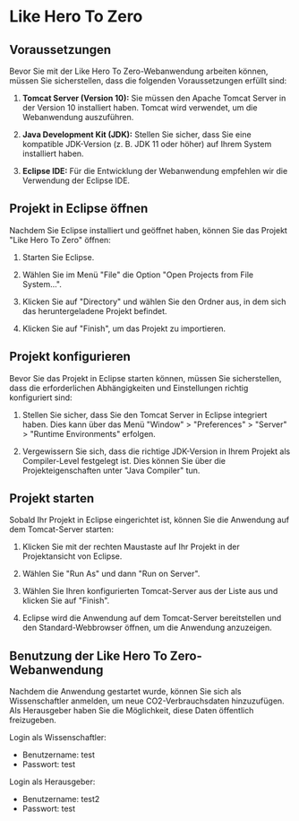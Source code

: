 # Like Hero To Zero

## Voraussetzungen

Bevor Sie mit der Like Hero To Zero-Webanwendung arbeiten können, müssen Sie sicherstellen, dass die folgenden Voraussetzungen erfüllt sind:

1. **Tomcat Server (Version 10):** Sie müssen den Apache Tomcat Server in der Version 10 installiert haben. Tomcat wird verwendet, um die Webanwendung auszuführen.

2. **Java Development Kit (JDK):** Stellen Sie sicher, dass Sie eine kompatible JDK-Version (z. B. JDK 11 oder höher) auf Ihrem System installiert haben.

3. **Eclipse IDE:** Für die Entwicklung der Webanwendung empfehlen wir die Verwendung der Eclipse IDE.

## Projekt in Eclipse öffnen

Nachdem Sie Eclipse installiert und geöffnet haben, können Sie das Projekt "Like Hero To Zero" öffnen:

1. Starten Sie Eclipse.

2. Wählen Sie im Menü "File" die Option "Open Projects from File System...".

3. Klicken Sie auf "Directory" und wählen Sie den Ordner aus, in dem sich das heruntergeladene Projekt befindet.

4. Klicken Sie auf "Finish", um das Projekt zu importieren.

## Projekt konfigurieren

Bevor Sie das Projekt in Eclipse starten können, müssen Sie sicherstellen, dass die erforderlichen Abhängigkeiten und Einstellungen richtig konfiguriert sind:

1. Stellen Sie sicher, dass Sie den Tomcat Server in Eclipse integriert haben. Dies kann über das Menü "Window" > "Preferences" > "Server" > "Runtime Environments" erfolgen.

2. Vergewissern Sie sich, dass die richtige JDK-Version in Ihrem Projekt als Compiler-Level festgelegt ist. Dies können Sie über die Projekteigenschaften unter "Java Compiler" tun.

## Projekt starten

Sobald Ihr Projekt in Eclipse eingerichtet ist, können Sie die Anwendung auf dem Tomcat-Server starten:

1. Klicken Sie mit der rechten Maustaste auf Ihr Projekt in der Projektansicht von Eclipse.

2. Wählen Sie "Run As" und dann "Run on Server".

3. Wählen Sie Ihren konfigurierten Tomcat-Server aus der Liste aus und klicken Sie auf "Finish".

4. Eclipse wird die Anwendung auf dem Tomcat-Server bereitstellen und den Standard-Webbrowser öffnen, um die Anwendung anzuzeigen.

## Benutzung der Like Hero To Zero-Webanwendung

Nachdem die Anwendung gestartet wurde, können Sie sich als Wissenschaftler anmelden, um neue CO2-Verbrauchsdaten hinzuzufügen. Als Herausgeber haben Sie die Möglichkeit, diese Daten öffentlich freizugeben.

Login als Wissenschaftler:
- Benutzername: test
- Passwort:		test

Login als Herausgeber:
- Benutzername: test2
- Passwort: 	test
